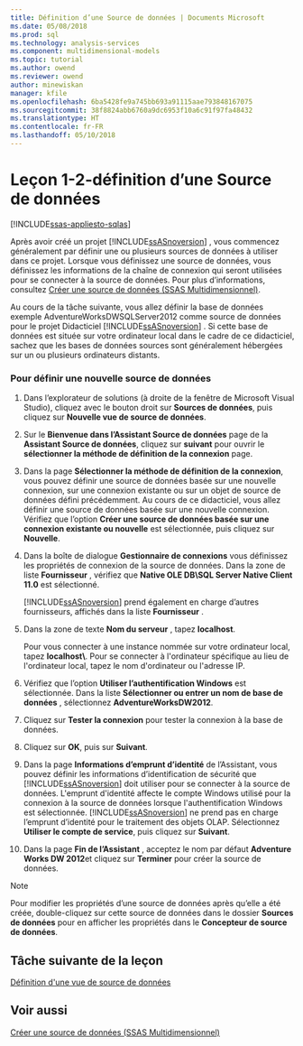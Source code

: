 ```yaml
---
title: Définition d’une Source de données | Documents Microsoft
ms.date: 05/08/2018
ms.prod: sql
ms.technology: analysis-services
ms.component: multidimensional-models
ms.topic: tutorial
ms.author: owend
ms.reviewer: owend
author: minewiskan
manager: kfile
ms.openlocfilehash: 6ba5428fe9a745bb693a91115aae793848167075
ms.sourcegitcommit: 38f8824abb6760a9dc6953f10a6c91f97fa48432
ms.translationtype: HT
ms.contentlocale: fr-FR
ms.lasthandoff: 05/10/2018
---
```

# <a name="lesson-1-2---defining-a-data-source"></a>Leçon 1-2-définition d’une Source de données
[!INCLUDE[ssas-appliesto-sqlas](../includes/ssas-appliesto-sqlas.md)]

Après avoir créé un projet [!INCLUDE[ssASnoversion](../includes/ssasnoversion-md.md)] , vous commencez généralement par définir une ou plusieurs sources de données à utiliser dans ce projet. Lorsque vous définissez une source de données, vous définissez les informations de la chaîne de connexion qui seront utilisées pour se connecter à la source de données. Pour plus d’informations, consultez [Créer une source de données &#40;SSAS Multidimensionnel&#41;](../analysis-services/multidimensional-models/create-a-data-source-ssas-multidimensional.md).  
  
Au cours de la tâche suivante, vous allez définir la base de données exemple AdventureWorksDWSQLServer2012 comme source de données pour le projet Didacticiel [!INCLUDE[ssASnoversion](../includes/ssasnoversion-md.md)] . Si cette base de données est située sur votre ordinateur local dans le cadre de ce didacticiel, sachez que les bases de données sources sont généralement hébergées sur un ou plusieurs ordinateurs distants.  
  
### <a name="to-define-a-new-data-source"></a>Pour définir une nouvelle source de données  
  
1.  Dans l’explorateur de solutions (à droite de la fenêtre de Microsoft Visual Studio), cliquez avec le bouton droit sur **Sources de données**, puis cliquez sur **Nouvelle vue de source de données**.  
  
2.  Sur le **Bienvenue dans l’Assistant Source de données** page de la **Assistant Source de données**, cliquez sur **suivant** pour ouvrir le **sélectionner la méthode de définition de la connexion** page.  
  
3.  Dans la page **Sélectionner la méthode de définition de la connexion**, vous pouvez définir une source de données basée sur une nouvelle connexion, sur une connexion existante ou sur un objet de source de données défini précédemment. Au cours de ce didacticiel, vous allez définir une source de données basée sur une nouvelle connexion. Vérifiez que l’option **Créer une source de données basée sur une connexion existante ou nouvelle** est sélectionnée, puis cliquez sur **Nouvelle**.  
  
4.  Dans la boîte de dialogue **Gestionnaire de connexions** vous définissez les propriétés de connexion de la source de données. Dans la zone de liste **Fournisseur** , vérifiez que **Native OLE DB\SQL Server Native Client 11.0** est sélectionné.  
  
    [!INCLUDE[ssASnoversion](../includes/ssasnoversion-md.md)] prend également en charge d’autres fournisseurs, affichés dans la liste **Fournisseur** .  
  
5.  Dans la zone de texte **Nom du serveur** , tapez **localhost**.  
  
    Pour vous connecter à une instance nommée sur votre ordinateur local, tapez **localhost\\<instance name>**. Pour se connecter à l'ordinateur spécifique au lieu de l'ordinateur local, tapez le nom d'ordinateur ou l'adresse IP.  
  
6.  Vérifiez que l’option **Utiliser l’authentification Windows** est sélectionnée. Dans la liste **Sélectionner ou entrer un nom de base de données** , sélectionnez **AdventureWorksDW2012**.  
  
7.  Cliquez sur **Tester la connexion** pour tester la connexion à la base de données.  
  
8.  Cliquez sur **OK**, puis sur **Suivant**.  
  
9. Dans la page **Informations d’emprunt d’identité** de l’Assistant, vous pouvez définir les informations d’identification de sécurité que [!INCLUDE[ssASnoversion](../includes/ssasnoversion-md.md)] doit utiliser pour se connecter à la source de données. L'emprunt d'identité affecte le compte Windows utilisé pour la connexion à la source de données lorsque l'authentification Windows est sélectionnée. [!INCLUDE[ssASnoversion](../includes/ssasnoversion-md.md)] ne prend pas en charge l’emprunt d’identité pour le traitement des objets OLAP. Sélectionnez **Utiliser le compte de service**, puis cliquez sur **Suivant**.  
  
10. Dans la page **Fin de l’Assistant** , acceptez le nom par défaut **Adventure Works DW 2012**et cliquez sur **Terminer** pour créer la source de données.  
  
> [!NOTE]  
> Pour modifier les propriétés d’une source de données après qu’elle a été créée, double-cliquez sur cette source de données dans le dossier **Sources de données** pour en afficher les propriétés dans le **Concepteur de source de données**.  
  
## <a name="next-task-in-lesson"></a>Tâche suivante de la leçon  
[Définition d'une vue de source de données](../analysis-services/lesson-1-3-defining-a-data-source-view.md)  
  
## <a name="see-also"></a>Voir aussi  
[Créer une source de données &#40;SSAS Multidimensionnel&#41;](../analysis-services/multidimensional-models/create-a-data-source-ssas-multidimensional.md)  
  

